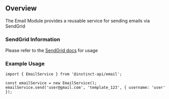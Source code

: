 ## Overview
The Email Module provides a reusable service for sending emails via SendGrid

### SendGrid Information
Please refer to the [SendGrid docs](https://docs.sendgrid.com/ui/sending-email/how-to-send-an-email-with-dynamic-transactional-templates) for usage

### Example Usage
```
import { EmailService } from '@instinct-api/email';

const emailService = new EmailService();
emailService.send('user@gmail.com', 'template_123', { username: 'user' });
```
